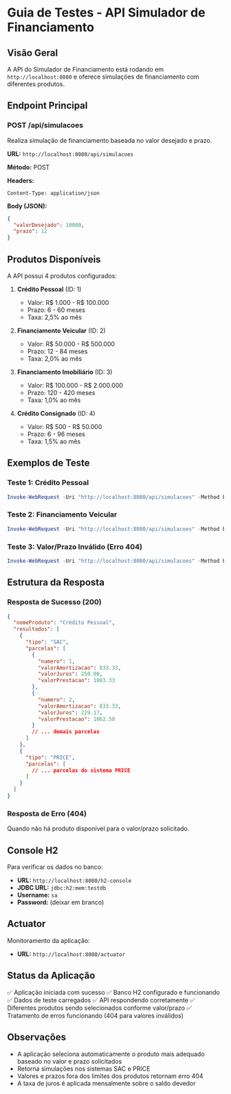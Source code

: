 # Guia de Testes - API Simulador de Financiamento

## Visão Geral
A API do Simulador de Financiamento está rodando em `http://localhost:8080` e oferece simulações de financiamento com diferentes produtos.

## Endpoint Principal

### POST /api/simulacoes
Realiza simulação de financiamento baseada no valor desejado e prazo.

**URL:** `http://localhost:8080/api/simulacoes`

**Método:** POST

**Headers:**
```
Content-Type: application/json
```

**Body (JSON):**
```json
{
  "valorDesejado": 10000,
  "prazo": 12
}
```

## Produtos Disponíveis

A API possui 4 produtos configurados:

1. **Crédito Pessoal** (ID: 1)
   - Valor: R$ 1.000 - R$ 100.000
   - Prazo: 6 - 60 meses
   - Taxa: 2,5% ao mês

2. **Financiamento Veicular** (ID: 2)
   - Valor: R$ 50.000 - R$ 500.000
   - Prazo: 12 - 84 meses
   - Taxa: 2,0% ao mês

3. **Financiamento Imobiliário** (ID: 3)
   - Valor: R$ 100.000 - R$ 2.000.000
   - Prazo: 120 - 420 meses
   - Taxa: 1,0% ao mês

4. **Crédito Consignado** (ID: 4)
   - Valor: R$ 500 - R$ 50.000
   - Prazo: 6 - 96 meses
   - Taxa: 1,5% ao mês

## Exemplos de Teste

### Teste 1: Crédito Pessoal
```powershell
Invoke-WebRequest -Uri "http://localhost:8080/api/simulacoes" -Method POST -Headers @{"Content-Type"="application/json"} -Body '{"valorDesejado": 10000, "prazo": 12}'
```

### Teste 2: Financiamento Veicular
```powershell
Invoke-WebRequest -Uri "http://localhost:8080/api/simulacoes" -Method POST -Headers @{"Content-Type"="application/json"} -Body '{"valorDesejado": 80000, "prazo": 48}'
```

### Teste 3: Valor/Prazo Inválido (Erro 404)
```powershell
Invoke-WebRequest -Uri "http://localhost:8080/api/simulacoes" -Method POST -Headers @{"Content-Type"="application/json"} -Body '{"valorDesejado": 150000, "prazo": 36}'
```

## Estrutura da Resposta

### Resposta de Sucesso (200)
```json
{
  "nomeProduto": "Crédito Pessoal",
  "resultados": [
    {
      "tipo": "SAC",
      "parcelas": [
        {
          "numero": 1,
          "valorAmortizacao": 833.33,
          "valorJuros": 250.00,
          "valorPrestacao": 1083.33
        },
        {
          "numero": 2,
          "valorAmortizacao": 833.33,
          "valorJuros": 229.17,
          "valorPrestacao": 1062.50
        }
        // ... demais parcelas
      ]
    },
    {
      "tipo": "PRICE",
      "parcelas": [
        // ... parcelas do sistema PRICE
      ]
    }
  ]
}
```

### Resposta de Erro (404)
Quando não há produto disponível para o valor/prazo solicitado.

## Console H2

Para verificar os dados no banco:
- **URL:** `http://localhost:8080/h2-console`
- **JDBC URL:** `jdbc:h2:mem:testdb`
- **Username:** `sa`
- **Password:** (deixar em branco)

## Actuator

Monitoramento da aplicação:
- **URL:** `http://localhost:8080/actuator`

## Status da Aplicação

✅ Aplicação iniciada com sucesso
✅ Banco H2 configurado e funcionando
✅ Dados de teste carregados
✅ API respondendo corretamente
✅ Diferentes produtos sendo selecionados conforme valor/prazo
✅ Tratamento de erros funcionando (404 para valores inválidos)

## Observações

- A aplicação seleciona automaticamente o produto mais adequado baseado no valor e prazo solicitados
- Retorna simulações nos sistemas SAC e PRICE
- Valores e prazos fora dos limites dos produtos retornam erro 404
- A taxa de juros é aplicada mensalmente sobre o saldo devedor